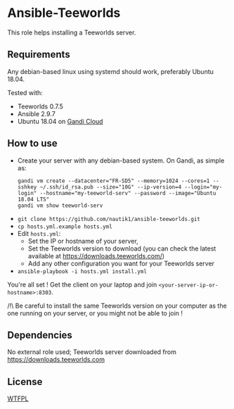 Ansible-Teeworlds
=================

This role helps installing a Teeworlds server.

Requirements
------------

Any debian-based linux using systemd should work, preferably Ubuntu 18.04.

Tested with:
- Teeworlds 0.7.5
- Ansible 2.9.7
- Ubuntu 18.04 on [Gandi Cloud](https://www.gandi.net/fr/cloud)

How to use
--------------

- Create your server with any debian-based system. On Gandi, as simple as:
  ```
  gandi vm create --datacenter="FR-SD5" --memory=1024 --cores=1 --sshkey ~/.ssh/id_rsa.pub --size="10G" --ip-version=4 --login="my-login" --hostname="my-teeworld-serv" --password --image="Ubuntu 18.04 LTS"
  gandi vm show teeworld-serv
  ```
- `git clone https://github.com/nautik1/ansible-teeworlds.git`
- `cp hosts.yml.example hosts.yml`
- Edit `hosts.yml`:
  - Set the IP or hostname of your server,
  - Set the Teeworlds version to download (you can check the latest available at https://downloads.teeworlds.com/)
  - Add any other configuration you want for your Teeworlds server
- `ansible-playbook -i hosts.yml install.yml`

You're all set ! Get the client on your laptop and join `<your-server-ip-or-hostname>:8303`.

/!\ Be careful to install the same Teeworlds version on your computer as the one running on your server, or you might not be able to join !

Dependencies
------------

No external role used; Teeworlds server downloaded from https://downloads.teeworlds.com

License
-------

[WTFPL](https://en.wikipedia.org/wiki/WTFPL)
